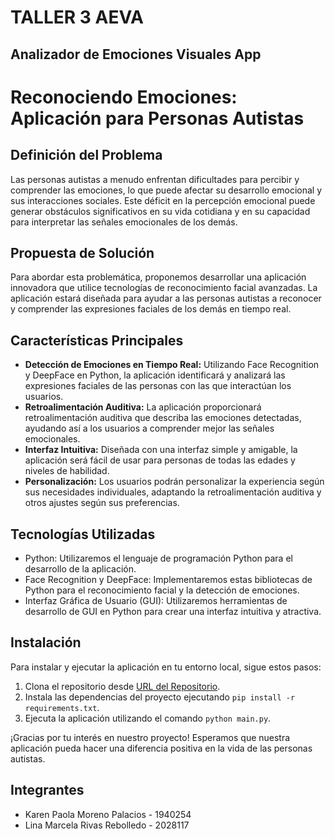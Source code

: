 # TALLER 3 AEVA
  ## Analizador de Emociones Visuales App
  
  # Reconociendo Emociones: Aplicación para Personas Autistas

  ## Definición del Problema

  Las personas autistas a menudo enfrentan dificultades para percibir y comprender las emociones, lo que puede afectar su desarrollo emocional y sus interacciones sociales. Este déficit en la percepción emocional puede generar obstáculos significativos en su vida cotidiana y en su capacidad para interpretar las señales emocionales de los demás.

  ## Propuesta de Solución

  Para abordar esta problemática, proponemos desarrollar una aplicación innovadora que utilice tecnologías de reconocimiento facial avanzadas. La aplicación estará diseñada para ayudar a las personas autistas a reconocer y comprender las expresiones faciales de los demás en tiempo real.

  ## Características Principales

  - **Detección de Emociones en Tiempo Real:** Utilizando Face Recognition y DeepFace en Python, la aplicación identificará y analizará las expresiones faciales de las personas con las que interactúan los usuarios.
  - **Retroalimentación Auditiva:** La aplicación proporcionará retroalimentación auditiva que describa las emociones detectadas, ayudando así a los usuarios a comprender mejor las señales emocionales.
  - **Interfaz Intuitiva:** Diseñada con una interfaz simple y amigable, la aplicación será fácil de usar para personas de todas las edades y niveles de habilidad.
  - **Personalización:** Los usuarios podrán personalizar la experiencia según sus necesidades individuales, adaptando la retroalimentación auditiva y otros ajustes según sus preferencias.

## Tecnologías Utilizadas

- Python: Utilizaremos el lenguaje de programación Python para el desarrollo de la aplicación.
- Face Recognition y DeepFace: Implementaremos estas bibliotecas de Python para el reconocimiento facial y la detección de emociones.
- Interfaz Gráfica de Usuario (GUI): Utilizaremos herramientas de desarrollo de GUI en Python para crear una interfaz intuitiva y atractiva.
  
## Instalación

Para instalar y ejecutar la aplicación en tu entorno local, sigue estos pasos:

1. Clona el repositorio desde [URL del Repositorio](url-del-repositorio).
2. Instala las dependencias del proyecto ejecutando `pip install -r requirements.txt`.
3. Ejecuta la aplicación utilizando el comando `python main.py`.

¡Gracias por tu interés en nuestro proyecto! Esperamos que nuestra aplicación pueda hacer una diferencia positiva en la vida de las personas autistas.


## Integrantes
- Karen Paola Moreno Palacios - 1940254
- Lina Marcela Rivas Rebolledo - 2028117
